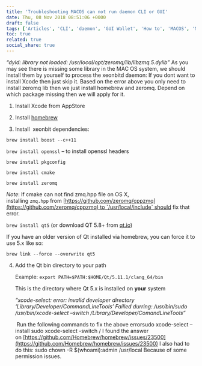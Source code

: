 ```yaml
---
title: 'Troubleshooting MACOS can not run daemon CLI or GUI'
date: Thu, 08 Nov 2018 08:51:06 +0000
draft: false
tags: ['Articles', 'CLI', 'daemon', 'GUI Wallet', 'How to', 'MACOS', 'News and Announcement', 'Security', 'Technology', 'Troubleshooting', 'xeonbit', 'Xeonbit Updates']
toc: true
related: true
social_share: true
---
```


_“dyld: library not loaded: /usr/local/opt/zeromq/lib/libzmq.5.dylib”_ As you may see there is missing some library in the MAC OS system, we should install them by yourself to process the xeonbitd daemon: If you dont want to install Xcode then just skip it. Based on the error above you only need to install zeromq lib then we just install homebrew and zeromq. Depend on which package missing then we will apply for it.

1.  Install Xcode from AppStore
    
2.  Install [homebrew](http://brew.sh/)
    
3.  Install  xeonbit dependencies:
    

`brew install boost --c++11`

`brew install openssl` – to install openssl headers

`brew install pkgconfig`

`brew install cmake`

`brew install zeromq`

_Note_: If cmake can not find zmq.hpp file on OS X, installing `zmq.hpp` from [https://github.com/zeromq/cppzmq](https://github.com/zeromq/cppzmq) to `/usr/local/include` should fix that error.

`brew install qt5` (or download QT 5.8+ from [qt.io](https://www.qt.io/download-open-source/))

If you have an older version of Qt installed via homebrew, you can force it to use 5.x like so:

`brew link --force --overwrite qt5`

4.  Add the Qt bin directory to your path
    
    Example: `export PATH=$PATH:$HOME/Qt/5.11.1/clang_64/bin`
    
    This is the directory where Qt 5.x is installed on **your** system
    
    
    _“xcode-select: error: invalid developer directory ‘Library/Developer/CommandLineTools’ Failled durring: /usr/bin/sudo /usr/bin/xcode-select –switch /Library/Developer/ComandLineTools”_
    
     Run the following commands to fix the above errorsudo xcode-select –install sudo xcode-select -switch / I found the answer on [https://github.com/Homebrew/homebrew/issues/23500](https://github.com/Homebrew/homebrew/issues/23500) I also had to do this: sudo chown -R $(whoami):admin /usr/local Because of some permission issues.